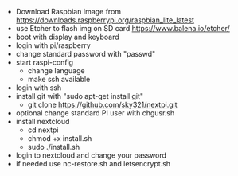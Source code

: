 - Download Raspbian Image from https://downloads.raspberrypi.org/raspbian_lite_latest
- use Etcher to flash img on SD card https://www.balena.io/etcher/
- boot with display and keyboard
- login with pi/raspberry
- change standard password with "passwd"
- start raspi-config
	- change language
	- make ssh available
- login with ssh
- install git with "sudo apt-get install git"
	- git clone https://github.com/sky321/nextpi.git
- optional change standard PI user with chgusr.sh
- install nextcloud
	- cd nextpi
	- chmod +x install.sh
	- sudo ./install.sh
- login to nextcloud and change your password
- if needed use nc-restore.sh and letsencrypt.sh